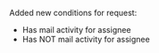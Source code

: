 Added new conditions for request:
- Has mail activity for assignee
- Has NOT mail activity for assignee
